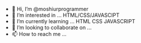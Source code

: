 - 👋 Hi, I’m @moshiurprogrammer
- 👀 I’m interested in ... HTML/CSS/JAVASCIPT
- 🌱 I’m currently learning ... HTML CSS JAVASCRIPT
- 💞️ I’m looking to collaborate on ...
- 📫 How to reach me ...

<!---
moshiurprogrammer/moshiurprogrammer is a ✨ special ✨ repository because its `README.md` (this file) appears on your GitHub profile.
You can click the Preview link to take a look at your changes.
--->
